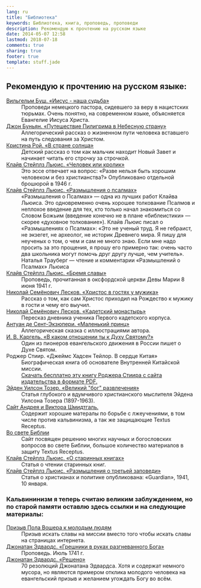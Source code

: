```yaml
---
lang: ru
title: "Библиотека"
keywords: Библиотека, книга, проповедь, проповеди
description: Рекомендую к прочтению на русском языке
date: 2014-05-07 12:58
lastmod: 2018-07-18
comments: true
sharing: true
footer: true
template: stuff.jade
---
```


## Рекомендую к прочтению на русском языке:

<dl>
<dt><a href="//Jesus-our-destiny/">Вильгельм Буш. «Иисус - наша судьба»</a></dt>
<dd>Проповеди немецкого пастора, сидевшего за веру в нацистских тюрьмах. Очень понятно, на современном языке, объясняется Евангелие Иисуса Христа.</dd>
<dt><a href="//Pilgrims-Progress/">Джон Буньян. «Путешествие Пилигрима в Небесную страну»</a></dt>
<dd>Аллегорический рассказ о жизненном пути человека вставшего на путь следования за Христом.</dd>
<dt><a href="//in-the-land-of-sun/">Кристина Рой. «В стране солнца»</a></dt>
<dd>Детский рассказ о том как мальчик находит Новый Завет и начинает читать его строчку за строчкой.</dd>
<dt><a href="//Man-or-Rabbit/">Клайв Стейплз Льюис. «Человек или кролик»</a></dt>
<dd>Это эссе отвечает на вопрос: «Разве нельзя быть хорошим человеком и без христианства?» Опубликовано отдельной брошюрой в 1946 г.</dd>
<dt><a href="//Reflections-on-the-Psalms/">Клайв Стейплз Льюис. «Размышления о псалмах»</a></dt>
<dd>«Размышления о Псалмах» — одна из лучших работ Клайва Льюиса. Это одновременно очень хорошее толкование Псалмов и неплохое введение для тех, кто только начал знакомиться со Словом Божьим (введение конечно не в плане «библеистики» — скорее «духовное толкование»). Клайв Льюис писал о «Размышлениях о Псалмах»: «Это не ученый труд. Я не гебраист, не экзегет, не археолог, не историк Древнего мира. Я пишу для неученых о том, о чем и сам не много знаю. Если мне надо просить за это прощения, я прошу его примерно так: очень часто два школьника могут помочь друг другу лучше, чем учитель». Наталья Трауберг — чтение и комментарии «Размышлений о Псалмах» Льюиса</dd>
<dt><a href="//the-weight-of-glory/">Клайв Стейплз Льюис. «Бремя славы»</a></dt>
<dd>Проповедь, прочитанная в оксфордской церкви Девы Марии 8 июня 1941 г.</dd>
<dt><a href="//Christ-visiting-man/">Николай Семёнович Лесков. «Христос в гостях у мужика»</a></dt>
<dd>Рассказ о том, как сам Христос приходил на Рождество к мужику в гости и чему его выучил.</dd>
<dt><a href="//Cadet-Monastery/">Николай Семёнович Лесков. «Кадетский монастырь»</a></dt>
<dd>Пересказ дневника ученика Первого кадетского корпуса.</dd>
<dt><a href="//Le-Petit-Prince/">Антуан де Сент-Экзюпери. «Маленький принц»</a></dt>
<dd>Аллегорическая сказка с иллюстрациями автора.</dd>
<dt><a href="//what-is-your-relationship-to-the-Holy-Ghost/">И. В. Каргель. «В каком отношении ты к Духу Святому?»</a></dt>
<dd>Один из пионеров евангельского движения в России пишет о Духе Святом.</dd>
<dt>Роджер Стиир. «Джеймс Хадсен Тейлор. В сердце Китая»</dt>
<dd>Биографическая книга об основателе Внутренней Китайской миссии.</dd>
<dd><a href="http://clv-server.de/pdf/255694.pdf">Скачать бесплатно эту книгу Роджера Стиира с сайта издательства в формате PDF.</a></dd>
<dt><a href="//the-great-god-entertainment/">Эйден Уилсон Тозер. «Великий "бог" развлечения»</a></dt>
<dd>Статья глубокого и вдумчивого христианского мыслителя Эйдена Уилсона Тозера (1897-1963).</dd>

<dt><a href="http://zdrawoe-uchenie-hristowo.net/ru/"  target="_blank">Сайт Андрея и Виктора Шмидтгаль.</a></dt>
<dd>Содержит хорошие матералы по борьбе с лжеучениями, в том числе против кальвинизма, а так же защищающие Textus Receptus.</dd>
<dt><a href="http://everbible.com/"  target="_blank">Во свете Библии</a></dt>
<dd>Сайт посвящен решению многих научных и богословских вопросов во свете Библии, большое количество материалов в защиту Textus Receptus.</dd>
<dt><a href="//on-the-reading-of-old-books/">Клайв Стейплз Льюис. «О старинных книгах»</a></dt>
<dd>Статья о чтении старинных книг.</dd>
<dt><a href="//meditation-on-the-third-commandment/">Клайв Стейплз Льюис. «Размышления о третьей заповеди»</a></dt>
<dd>Статья о христианах и политике опубликована: «Guardian», 1941, 10 января.</dd>
</dl>

### Кальвининизм я теперь считаю великим заблуждением, но по старой памяти оставлю здесь ссылки и на следующие материалы:

<dl>
<dt><a href="//Paul-Washer-to-youth/">Призыв Пола Вошера к молодым людям</a></dt>
<dd>Призыв искать славы на миссии вместо того чтобы искать славы на страницах интернета.</dd>
<dt><a href="//Sinners-in-the-Hands-of-an-Angry-God/">Джонатан Эдвардс. «Грешники в руках разгневанного Бога»</a></dt>
<dd>Проповедь. Июль 1741 г.</dd>
<dt><a href="//Jonathan-Edwards-resolutions/">Джонатан Эдвардс. «Решено»</a></dt>
<dd>70 резолюций Джонатана Эдвардса. Хотя и содержат немного мусора, но являются примером отклика молодого человека на евангельский призыв и желанием угождать Богу во всём.</dd>
</dl>
